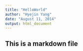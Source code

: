```yaml
---
title: "HelloWorld"
author: "Hyejin Yang"
date: "August 11, 2014"
output: html_document
---
```


## This is a markdown file